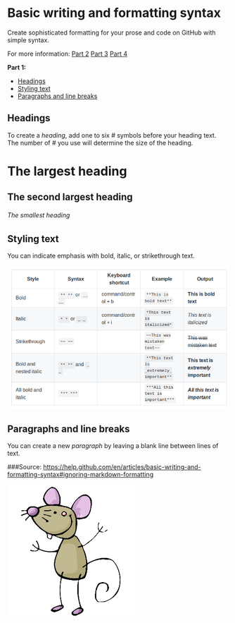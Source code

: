 
# Basic writing and formatting syntax

Create sophisticated formatting for your prose and code on GitHub with simple syntax.

For more information:
[Part 2](Part2.md)
[Part 3](Part3.md)
[Part 4](Part4.md)

**Part 1:**

- [Headings](#Headings)
- [Styling text](#Styling-text)
- [Paragraphs and line breaks](#Paragraphs-and-line-breaks)



## Headings

To create a *heading*, add one to six \# symbols before your heading text. 
The number of \# you use will determine the size of the heading.


# The largest heading
## The second largest heading
###### The smallest heading

## Styling text

You can indicate emphasis with bold, italic, or strikethrough text.

![stylingText](Capture.png)

## Paragraphs and line breaks

You can create a new *paragraph* by leaving a blank line between lines of text.



###Source: https://help.github.com/en/articles/basic-writing-and-formatting-syntax#ignoring-markdown-formatting



![stylingText](souris.gif)

